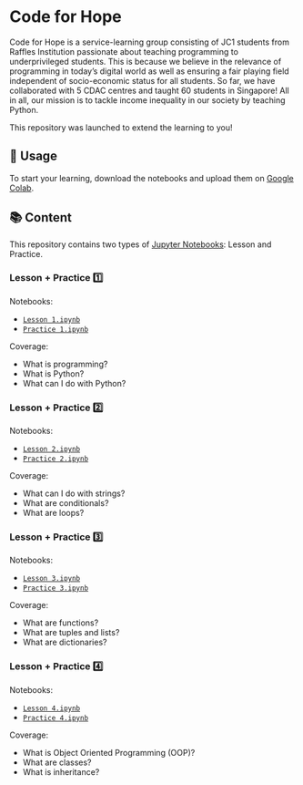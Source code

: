 # Code for Hope
Code for Hope is a service-learning group consisting of JC1 students from Raffles Institution passionate about teaching programming to underprivileged students. This is because we believe in the relevance of programming in today’s digital world as well as ensuring a fair playing field independent of socio-economic status for all students. So far, we have collaborated with 5 CDAC centres and taught 60 students in Singapore! All in all, our mission is to tackle income inequality in our society by teaching Python.

This repository was launched to extend the learning to you!

## 🔨 Usage
To start your learning, download the notebooks and upload them on [Google Colab](https://research.google.com/colaboratory/).

## 📚 Content
This repository contains two types of [Jupyter Notebooks](https://jupyter.org/): Lesson and Practice.

### Lesson + Practice 1️⃣
Notebooks:
- [`Lesson 1.ipynb`](https://github.com/xyntechx/Code-for-Hope/blob/main/Lessons/Lesson%201.ipynb)
- [`Practice 1.ipynb`](https://github.com/xyntechx/Code-for-Hope/blob/main/Practices/Practice%201.ipynb)

Coverage:
- What is programming?
- What is Python?
- What can I do with Python?

### Lesson + Practice 2️⃣
Notebooks:
- [`Lesson 2.ipynb`](https://github.com/xyntechx/Code-for-Hope/blob/main/Lessons/Lesson%202.ipynb)
- [`Practice 2.ipynb`](https://github.com/xyntechx/Code-for-Hope/blob/main/Practices/Practice%202.ipynb)

Coverage:
- What can I do with strings?
- What are conditionals?
- What are loops?

### Lesson + Practice 3️⃣
Notebooks:
- [`Lesson 3.ipynb`](https://github.com/xyntechx/Code-for-Hope/blob/main/Lessons/Lesson%203.ipynb)
- [`Practice 3.ipynb`](https://github.com/xyntechx/Code-for-Hope/blob/main/Practices/Practice%203.ipynb)

Coverage:
- What are functions?
- What are tuples and lists?
- What are dictionaries?

### Lesson + Practice 4️⃣
Notebooks:
- [`Lesson 4.ipynb`](https://github.com/xyntechx/Code-for-Hope/blob/main/Lessons/Lesson%204.ipynb)
- [`Practice 4.ipynb`](https://github.com/xyntechx/Code-for-Hope/blob/main/Practices/Practice%204.ipynb)

Coverage:
- What is Object Oriented Programming (OOP)?
- What are classes?
- What is inheritance?
